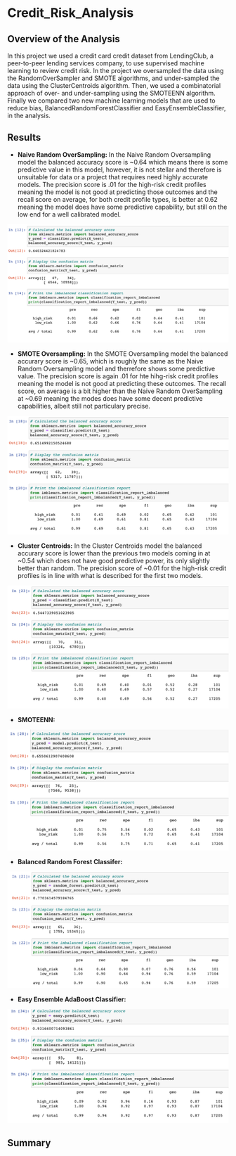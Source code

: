 # Credit_Risk_Analysis

## Overview of the Analysis
In this project we used a credit card credit dataset from LendingClub, a peer-to-peer lending services company, to use supervised machine learning to review credit risk. In the project we oversampled the data using the RandomOverSampler and SMOTE algorithms, and under-sampled the data using the ClusterCentroids algorithm. Then, we used a combinatorial approach of over- and under-sampling using the SMOTEENN algorithm. Finally we compared two new machine learning models that are used to reduce bias, BalancedRandomForestClassifier and EasyEnsembleClassifier, in the analysis.


## Results ##

* **Naive Random OverSampling:**
In the Naive Random Oversampling model the balanced accuracy score is ~0.64 which means there is some predictive value in this model, however, it is not stellar and therefore is unsuitable for data or a project that requires need highly accurate models. The precision score is .01 for the high-risk credit profiles meaning the model is not good at predicting those outcomes and the recall score on average, for both credit profile types, is better at 0.62 meaning the model does have some predictive capability, but still on the low end for a well calibrated model.

![](https://github.com/AsaHolley/Credit_Risk_Analysis/blob/main/pictures/Naive%20Random%20Oversampling.png)

* **SMOTE Oversampling:**
In the SMOTE Oversampling model the balanced accurary score is ~0.65, which is roughly the same as the Naive Random Oversampling model and therrefore shows some predictive value. The precision score is again .01 for hte hihg-risk credit profiles meaning the model is not good at predicting these outcomes. The recall score, on average is a bit higher than the Naive Random OverSampling at ~0.69 meaning the modes does have some decent predictive capabilities, albeit still not particulary precise. 

![](https://github.com/AsaHolley/Credit_Risk_Analysis/blob/main/pictures/SMOTE%20Oversampling.png)

* **Cluster Centroids:**
In the Cluster Centroids model the balanced accurary score is lower than the previous two models coming in at ~0.54 which does not have good predictive power, its only slightly better than random. The precision score of ~0.01 for the high-risk credit profiles is in line with what is described for the first two models. 

![](https://github.com/AsaHolley/Credit_Risk_Analysis/blob/main/pictures/ClusterCentroids.png)

* **SMOTEENN:** 

![](https://github.com/AsaHolley/Credit_Risk_Analysis/blob/main/pictures/SMOTEENN.png)

* **Balanced Random Forest Classifer:**

![](https://github.com/AsaHolley/Credit_Risk_Analysis/blob/main/pictures/Balanced%20Random%20Forest%20Classifier.png)

* **Easy Ensemble AdaBoost Classifier:**

![](https://github.com/AsaHolley/Credit_Risk_Analysis/blob/main/pictures/Easy%20Ensemble%20AdaBoost%20Classifier.png)


## Summary ##
